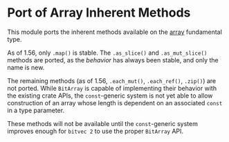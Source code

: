 # Port of Array Inherent Methods

This module ports the inherent methods available on the [array] fundamental
type.

As of 1.56, only `.map()` is stable. The `.as_slice()` and `.as_mut_slice()`
methods are ported, as the *behavior* has always been stable, and only the name
is new.

The remaining methods (as of 1.56, `.each_mut()`, `.each_ref()`, `.zip()`) are
not ported. While `BitArray` is capable of implementing their behavior with the
existing crate APIs, the `const`-generic system is not yet able to allow
construction of an array whose length is dependent on an associated `const` in a
type parameter.

These methods will not be available until the `const`-generic system improves
enough for `bitvec 2` to use the proper `BitArray` API.

[array]: https://doc.rust-lang.org/std/primitive.array.html
